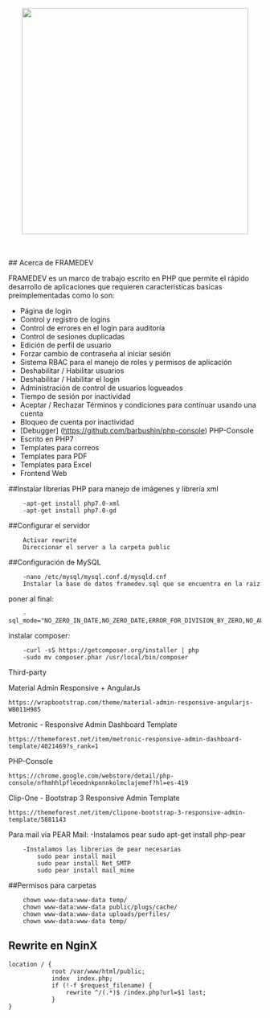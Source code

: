 <p align="center"><img width="450" src="https://dl.dropboxusercontent.com/u/345760/framedev.png"></p><br><br>
## Acerca de FRAMEDEV

FRAMEDEV es un marco de trabajo escrito en PHP que permite el rápido desarrollo de aplicaciones que requieren caracteristicas basicas preimplementadas como lo son:

- Página de login
- Control y registro de logins
- Control de errores en el login para auditoría
- Control de sesiones duplicadas
- Edición de perfil de usuario
- Forzar cambio de contraseña al iniciar sesión
- Sistema RBAC para el manejo de roles y permisos de aplicación
- Deshabilitar / Habilitar usuarios
- Deshabilitar / Habilitar el login
- Administración de control de usuarios logueados
- Tiempo de sesión por inactividad
- Aceptar / Rechazar Términos y condiciones para continuar usando una cuenta
- Bloqueo de cuenta por inactividad
- [Debugger] (https://github.com/barbushin/php-console) PHP-Console
- Escrito en PHP7
- Templates para correos
- Templates para PDF
- Templates para Excel
- Frontend Web


##Instalar librerias PHP para manejo de imágenes y librería xml

        -apt-get install php7.0-xml
        -apt-get install php7.0-gd

##Configurar el servidor

		Activar rewrite
		Direccionar el server a la carpeta public

##Configuración de MySQL

        -nano /etc/mysql/mysql.conf.d/mysqld.cnf
		Instalar la base de datos framedev.sql que se encuentra en la raiz

poner al final:

        -sql_mode="NO_ZERO_IN_DATE,NO_ZERO_DATE,ERROR_FOR_DIVISION_BY_ZERO,NO_AUTO_CREATE_USER,NO_ENGINE_SUBSTITUTION"

instalar composer:

        -curl -sS https://getcomposer.org/installer | php
        -sudo mv composer.phar /usr/local/bin/composer





Third-party

Material Admin Responsive + AngularJs

	https://wrapbootstrap.com/theme/material-admin-responsive-angularjs-WB011H985

Metronic - Responsive Admin Dashboard Template

	https://themeforest.net/item/metronic-responsive-admin-dashboard-template/4021469?s_rank=1
	
PHP-Console

	https://chrome.google.com/webstore/detail/php-console/nfhmhhlpfleoednkpnnnkolmclajemef?hl=es-419

Clip-One - Bootstrap 3 Responsive Admin Template

	https://themeforest.net/item/clipone-bootstrap-3-responsive-admin-template/5881143
	
Para mail via PEAR Mail:
        -Instalamos pear
            sudo apt-get install php-pear
    
        -Instalamos las librerias de pear necesarias
            sudo pear install mail
            sudo pear install Net_SMTP
            sudo pear install mail_mime
			
##Permisos para carpetas

		chown www-data:www-data temp/
		chown www-data:www-data public/plugs/cache/
		chown www-data:www-data uploads/perfiles/
		chown www-data:www-data temp/

## Rewrite en NginX
	
	location / {
                root /var/www/html/public;
                index  index.php;
                if (!-f $request_filename) {
                    rewrite ^/(.*)$ /index.php?url=$1 last;
                }
	}




		

